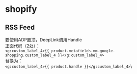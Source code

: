 # shopify

## RSS Feed
要使用ADP置顶，DeepLink调用Handle\
正面代码（2处）：\
```<g:custom_label_4>{{ product.metafields.mm-google-shopping.custom_label_4 }}</g:custom_label_4>```\
替换为：\
```<g:custom_label_4>{{ product.handle }}</g:custom_label_4>```\

